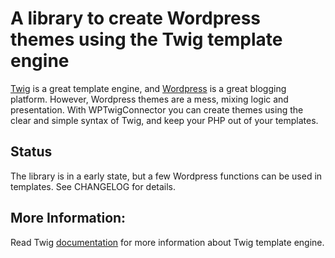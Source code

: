 A library to create Wordpress themes using the Twig template engine
======================================================================

[Twig][1] is a great template engine, and [Wordpress][3] is a great blogging 
platform. However, Wordpress themes are a mess, mixing logic and presentation.
With WPTwigConnector you can create themes using the clear and simple syntax
of Twig, and keep your PHP out of your templates. 
 

Status
---------

The library is in a early state, but a few Wordpress functions can be used
in templates. See CHANGELOG for details.


More Information:
-------------------------------

Read Twig [documentation][2] for more information about Twig template
engine.

[1]: http://twig.sensiolabs.org/
[2]: http://twig.sensiolabs.org/documentation
[3]: http://wordpress.org/
